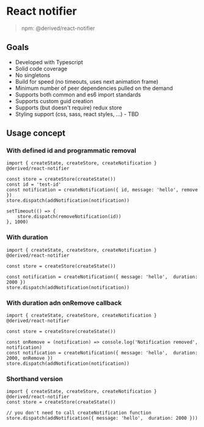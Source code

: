 # React notifier

> npm: @derived/react-notifier

## Goals

- Developed with Typescript
- Solid code coverage
- No singletons
- Build for speed (no timeouts, uses next animation frame)
- Minimum number of peer dependencies pulled on the demand
- Supports both common and es6 import standards
- Supports custom guid creation
- Supports (but doesn't require) redux store
- Styling support (css, sass, react styles, ...) - TBD

## Usage concept

### With defined id and programmatic removal

```
import { createState, createStore, createNotification } @derived/react-notifier

const store = createStore(createState())
const id = 'test-id'
const notification = createNotification({ id, message: 'hello', remove })
store.dispatch(addNotification(notification))

setTimeout(() => {
    store.dispatch(removeNotification(id))
}, 1000)

```

### With duration

```
import { createState, createStore, createNotification } @derived/react-notifier

const store = createStore(createState())

const notification = createNotification({ message: 'hello',  duration: 2000 })
store.dispatch(addNotification(notification))

```

### With duration adn onRemove callback

```
import { createState, createStore, createNotification } @derived/react-notifier

const store = createStore(createState())

const onRemove = (notification) => console.log('Notification removed', notification)
const notification = createNotification({ message: 'hello',  duration: 2000, onRemove })
store.dispatch(addNotification(notification))

```

### Shorthand version

```
import { createState, createStore, createNotification } @derived/react-notifier
const store = createStore(createState())

// you don't need to call createNotification function
store.dispatch(addNotification({ message: 'hello',  duration: 2000 }))
```
